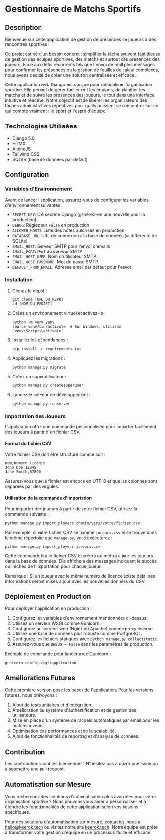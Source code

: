 # Gestionnaire de Matchs Sportifs

## Description
Bienvenue sur cette application de gestion de présences de joueurs à des rencontres sportives !

Ce projet est né d'un besoin concret : simplifier la tâche souvent fastidieuse de gestion des équipes sportives, des matchs et surtout des présences des joueurs. Face aux défis récurrents tels que l'envoi de multiples messages pour confirmer les présences ou la gestion de feuilles de calcul complexes, nous avons décidé de créer une solution centralisée et efficace.

Cette application web Django est conçue pour rationaliser l'organisation sportive. Elle permet de gérer facilement les équipes, de planifier les matchs et de suivre les présences des joueurs, le tout dans une interface intuitive et réactive. Notre objectif est de libérer les organisateurs des tâches administratives répétitives pour qu'ils puissent se concentrer sur ce qui compte vraiment : le sport et l'esprit d'équipe.

## Technologies Utilisées
- Django 5.0
- HTMX
- AlpineJS
- Tailwind CSS
- SQLite (base de données par défaut)

## Configuration

### Variables d'Environnement
Avant de lancer l'application, assurez-vous de configurer les variables d'environnement suivantes :

- `SECRET_KEY`: Clé secrète Django (générez-en une nouvelle pour la production)
- `DEBUG`: Réglez sur `False` en production
- `ALLOWED_HOSTS`: Liste des hôtes autorisés en production
- `DATABASE_URL`: URL de connexion à la base de données (si différente de SQLite)
- `EMAIL_HOST`: Serveur SMTP pour l'envoi d'emails
- `EMAIL_PORT`: Port du serveur SMTP
- `EMAIL_HOST_USER`: Nom d'utilisateur SMTP
- `EMAIL_HOST_PASSWORD`: Mot de passe SMTP
- `DEFAULT_FROM_EMAIL`: Adresse email par défaut pour l'envoi

### Installation
1. Clonez le dépôt :
   ```
   git clone [URL_DU_REPO]
   cd [NOM_DU_PROJET]
   ```

2. Créez un environnement virtuel et activez-le :
   ```
   python -m venv venv
   source venv/bin/activate  # Sur Windows, utilisez `venv\Scripts\activate`
   ```

3. Installez les dépendances :
   ```
   pip install -r requirements.txt
   ```

4. Appliquez les migrations :
   ```
   python manage.py migrate
   ```

5. Créez un superutilisateur :
   ```
   python manage.py createsuperuser
   ```

6. Lancez le serveur de développement :
   ```
   python manage.py runserver
   ```

### Importation des Joueurs

L'application offre une commande personnalisée pour importer facilement des joueurs à partir d'un fichier CSV.

#### Format du fichier CSV

Votre fichier CSV doit être structuré comme suit :

```
nom,numero_licence
John Doe,12345
Jane Smith,67890
```

Assurez-vous que le fichier est encodé en UTF-8 et que les colonnes sont séparées par des virgules.

#### Utilisation de la commande d'importation

Pour importer des joueurs à partir de votre fichier CSV, utilisez la commande suivante :

```
python manage.py import_players chemin/vers/votre/fichier.csv
```

Par exemple, si votre fichier CSV se nomme `joueurs.csv` et se trouve dans le même répertoire que `manage.py`, vous exécuterez :

```
python manage.py import_players joueurs.csv
```

Cette commande lira le fichier CSV et créera ou mettra à jour les joueurs dans la base de données. Elle affichera des messages indiquant le succès ou l'échec de l'importation pour chaque joueur.

Remarque : Si un joueur avec le même numéro de licence existe déjà, ses informations seront mises à jour avec les nouvelles données du CSV.

## Déploiement en Production

Pour déployer l'application en production :

1. Configurez les variables d'environnement mentionnées ci-dessus.
2. Utilisez un serveur WSGI comme Gunicorn.
3. Configurez un serveur web (Nginx ou Apache) comme proxy inverse.
4. Utilisez une base de données plus robuste comme PostgreSQL.
5. Configurez les fichiers statiques avec `python manage.py collectstatic`.
6. Assurez-vous que `DEBUG = False` dans les paramètres de production.

Exemple de commande pour lancer avec Gunicorn :
```
gunicorn config.wsgi:application
```

## Améliorations Futures

Cette première version pose les bases de l'application. Pour les versions futures, nous prévoyons :

1. Ajout de tests unitaires et d'intégration.
2. Amélioration du système d'authentification et de gestion des utilisateurs.
3. Mise en place d'un système de rappels automatiques par email pour les matchs à venir.
4. Optimisation des performances et de la scalabilité.
5. Ajout de fonctionnalités de reporting et d'analyse de données.

## Contribution

Les contributions sont les bienvenues ! N'hésitez pas à ouvrir une issue ou à soumettre une pull request.

## Automatisation sur Mesure

Vous recherchez des solutions d'automatisation plus avancées pour votre organisation sportive ? Nous pouvons vous aider à personnaliser et à étendre les fonctionnalités de cette application selon vos besoins spécifiques.

Pour des solutions d'automatisation sur mesure, contactez-nous à hello@keerok.tech ou visitez notre site [keerok.tech](https://keerok.tech). Notre équipe est prête à transformer votre gestion d'équipe en un processus fluide et efficace.
